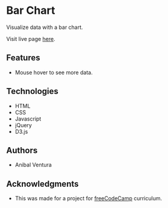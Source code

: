 # Bar Chart

Visualize data with a bar chart.

Visit live page [here](https://anibalventura.github.io/freecodecamp-projects/bar-chart).

## Features

- Mouse hover to see more data.

## Technologies

- HTML
- CSS
- Javascript
- jQuery
- D3.js

## Authors

- Anibal Ventura

## Acknowledgments

- This was made for a project for [freeCodeCamp](https://www.freecodecamp.org/) curriculum.